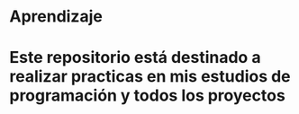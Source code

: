 # Aprendizaje
# Este repositorio está destinado a realizar practicas en mis estudios de programación y todos los proyectos
